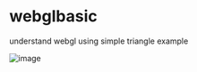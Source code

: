 # webglbasic

understand webgl using simple triangle example

![image](https://user-images.githubusercontent.com/26835951/114566252-b40ded00-9c8f-11eb-916f-b0f1c85c6c2d.png)
